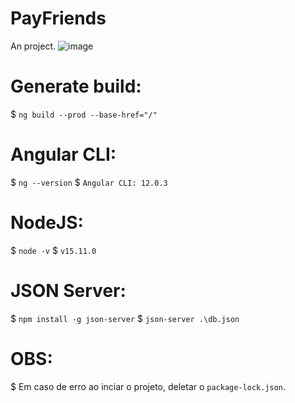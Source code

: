 # PayFriends
An project.
![image](https://user-images.githubusercontent.com/29488845/156581765-43bb6f1d-43e3-4fae-b983-85dc2bda4a1e.png)


# Generate build:
$ `ng build --prod --base-href="/"`

# Angular CLI:
$ `ng --version`
$ `Angular CLI: 12.0.3`

# NodeJS:
$ `node -v`
$ `v15.11.0`

# JSON Server:
$ `npm install -g json-server`
$ `json-server .\db.json`

# OBS:
$ Em caso de erro ao inciar o projeto, deletar o `package-lock.json`.
